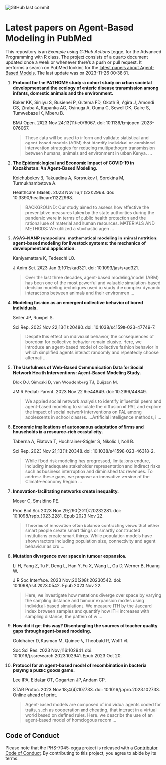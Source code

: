 ![GitHub last
commit](https://img.shields.io/github/last-commit/UofUEpiBio/PHS-7045-egga.png)

# Latest papers on Agent-Based Modeling in PubMed

This repository is an *Example using GitHub Actions* \[egge\] for the
Advanced Programming with R class. The project consists of a quarto
document updated once a week or whenever there’s a push or pull request.
It performs a search on PubMed looking for the <a
href="https://pubmed.ncbi.nlm.nih.gov/?term=agent-based+model&amp;sort=date"
target="_blank">latest papers about Agent-Based Models</a>. The last
update was on 2023-11-26 00:38:31.

<div class="cell">

</div>

1.  **Protocol for the PATHOME study: a cohort study on urban societal
    development and the ecology of enteric disease transmission among
    infants, domestic animals and the environment.**

    Baker KK, Simiyu S, Busienei P, Gutema FD, Okoth B, Agira J, Amondi
    CS, Ziraba A, Kapanka AG, Osinuga A, Ouma C, Sewell DK, Gaire S,
    Tumwebaze IK, Mberu B.

    BMJ Open. 2023 Nov 24;13(11):e076067. doi:
    10.1136/bmjopen-2023-076067.

    > These data will be used to inform and validate statistical and
    > agent-based models (ABM) that identify individual or combined
    > intervention strategies for reducing multipathogen transmission
    > between humans, animals and environment in urban Kenya. …

2.  **The Epidemiological and Economic Impact of COVID-19 in Kazakhstan:
    An Agent-Based Modeling.**

    Koichubekov B, Takuadina A, Korshukov I, Sorokina M, Turmukhambetova
    A.

    Healthcare (Basel). 2023 Nov 16;11(22):2968. doi:
    10.3390/healthcare11222968.

    > BACKGROUND: Our study aimed to assess how effective the
    > preventative measures taken by the state authorities during the
    > pandemic were in terms of public health protection and the
    > rational use of material and human resources. MATERIALS AND
    > METHODS: We utilized a stochastic agen …

3.  **ASAS-NANP symposium: mathematical modeling in animal nutrition:
    agent-based modeling for livestock systems: the mechanics of
    development and application.**

    Kaniyamattam K, Tedeschi LO.

    J Anim Sci. 2023 Jan 3;101:skad321. doi: 10.1093/jas/skad321.

    > Over the last three decades, agent-based modeling/model (ABM) has
    > been one of the most powerful and valuable simulation-based
    > decision modeling techniques used to study the complex dynamic
    > interactions between animals and their environmen …

4.  **Modeling fashion as an emergent collective behavior of bored
    individuals.**

    Seiler JP, Rumpel S.

    Sci Rep. 2023 Nov 22;13(1):20480. doi: 10.1038/s41598-023-47749-7.

    > Despite this effect on individual behavior, the consequences of
    > boredom for collective behavior remain elusive. Here, we introduce
    > an agent-based model of collective fashion behavior in which
    > simplified agents interact randomly and repeatedly choose
    > alternati …

5.  **The Usefulness of Web-Based Communication Data for Social Network
    Health Interventions: Agent-Based Modeling Study.**

    Blok DJ, Simoski B, van Woudenberg TJ, Buijzen M.

    JMIR Pediatr Parent. 2023 Nov 22;6:e44849. doi: 10.2196/44849.

    > We applied social network analysis to identify influential peers
    > and agent-based modeling to simulate the diffusion of PAL and
    > explore the impact of social network interventions on PAL among
    > adolescents in school classes. …Artificial intelligence methods, i
    > …

6.  **Economic implications of autonomous adaptation of firms and
    households in a resource-rich coastal city.**

    Taberna A, Filatova T, Hochrainer-Stigler S, Nikolic I, Noll B.

    Sci Rep. 2023 Nov 21;13(1):20348. doi: 10.1038/s41598-023-46318-2.

    > While flood risk modeling has progressed, limitations endure,
    > including inadequate stakeholder representation and indirect risks
    > such as business interruption and diminished tax revenues. To
    > address these gaps, we propose an innovative version of the
    > Climate-economy Region …

7.  **Innovation-facilitating networks create inequality.**

    Moser C, Smaldino PE.

    Proc Biol Sci. 2023 Nov 29;290(2011):20232281. doi:
    10.1098/rspb.2023.2281. Epub 2023 Nov 22.

    > Theories of innovation often balance contrasting views that either
    > smart people create smart things or smartly constructed
    > institutions create smart things. While population models have
    > shown factors including population size, connectivity and agent
    > behaviour as cru …

8.  **Mutation divergence over space in tumour expansion.**

    Li H, Yang Z, Tu F, Deng L, Han Y, Fu X, Wang L, Gu D, Werner B,
    Huang W.

    J R Soc Interface. 2023 Nov;20(208):20230542. doi:
    10.1098/rsif.2023.0542. Epub 2023 Nov 22.

    > Here, we investigate how mutations diverge over space by varying
    > the sampling distance and tumour expansion modes using
    > individual-based simulations. We measure ITH by the Jaccard index
    > between samples and quantify how ITH increases with sampling
    > distance, the pattern of w …

9.  **How did it get this way? Disentangling the sources of teacher
    quality gaps through agent-based modeling.**

    Goldhaber D, Kasman M, Quince V, Theobald R, Wolff M.

    Soc Sci Res. 2023 Nov;116:102941. doi:
    10.1016/j.ssresearch.2023.102941. Epub 2023 Oct 20.

10. **Protocol for an agent-based model of recombination in bacteria
    playing a public goods game.**

    Lee IPA, Eldakar OT, Gogarten JP, Andam CP.

    STAR Protoc. 2023 Nov 18;4(4):102733. doi:
    10.1016/j.xpro.2023.102733. Online ahead of print.

    > Agent-based models are composed of individual agents coded for
    > traits, such as cooperation and cheating, that interact in a
    > virtual world based on defined rules. Here, we describe the use of
    > an agent-based model of homologous recom …

## Code of Conduct

Please note that the PHS-7045-egga project is released with a
[Contributor Code of
Conduct](https://contributor-covenant.org/version/2/1/CODE_OF_CONDUCT.html).
By contributing to this project, you agree to abide by its terms.

